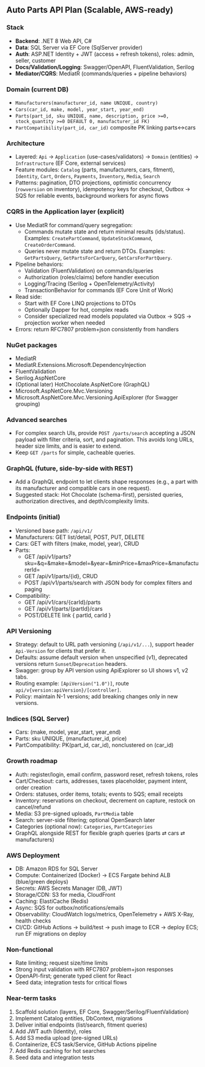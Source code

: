 ## Auto Parts API Plan (Scalable, AWS-ready)

### Stack
- **Backend**: .NET 8 Web API, C#
- **Data**: SQL Server via EF Core (SqlServer provider)
- **Auth**: ASP.NET Identity + JWT (access + refresh tokens), roles: admin, seller, customer
- **Docs/Validation/Logging**: Swagger/OpenAPI, FluentValidation, Serilog
- **Mediator/CQRS**: MediatR (commands/queries + pipeline behaviors)

### Domain (current DB)
- `Manufacturers(manufacturer_id, name UNIQUE, country)`
- `Cars(car_id, make, model, year_start, year_end)`
- `Parts(part_id, sku UNIQUE, name, description, price >=0, stock_quantity >=0 DEFAULT 0, manufacturer_id FK)`
- `PartCompatibility(part_id, car_id)` composite PK linking parts↔cars

### Architecture
- Layered: `Api` → `Application` (use-cases/validators) → `Domain` (entities) → `Infrastructure` (EF Core, external services)
- Feature modules: `Catalog` (parts, manufacturers, cars, fitment), `Identity`, `Cart`, `Orders`, `Payments`, `Inventory`, `Media`, `Search`
- Patterns: pagination, DTO projections, optimistic concurrency (`rowversion` on inventory), idempotency keys for checkout, Outbox → SQS for reliable events, background workers for async flows

### CQRS in the Application layer (explicit)
- Use MediatR for command/query segregation:
  - Commands mutate state and return minimal results (ids/status). Examples: `CreatePartCommand`, `UpdateStockCommand`, `CreateOrderCommand`.
  - Queries never mutate state and return DTOs. Examples: `GetPartsQuery`, `GetPartsForCarQuery`, `GetCarsForPartQuery`.
- Pipeline behaviors:
  - Validation (FluentValidation) on commands/queries
  - Authorization (roles/claims) before handler execution
  - Logging/Tracing (Serilog + OpenTelemetry/Activity)
  - TransactionBehavior for commands (EF Core Unit of Work)
- Read side:
  - Start with EF Core LINQ projections to DTOs
  - Optionally Dapper for hot, complex reads
  - Consider specialized read models populated via Outbox → SQS → projection worker when needed
- Errors: return RFC7807 problem+json consistently from handlers

### NuGet packages
- MediatR
- MediatR.Extensions.Microsoft.DependencyInjection
- FluentValidation
- Serilog.AspNetCore
 - (Optional later) HotChocolate.AspNetCore (GraphQL)
 - Microsoft.AspNetCore.Mvc.Versioning
 - Microsoft.AspNetCore.Mvc.Versioning.ApiExplorer (for Swagger grouping)

### Advanced searches
- For complex search UIs, provide `POST /parts/search` accepting a JSON payload with filter criteria, sort, and pagination. This avoids long URLs, header size limits, and is easier to extend.
- Keep `GET /parts` for simple, cacheable queries.

### GraphQL (future, side-by-side with REST)
- Add a GraphQL endpoint to let clients shape responses (e.g., a part with its manufacturer and compatible cars in one request).
- Suggested stack: Hot Chocolate (schema-first), persisted queries, authorization directives, and depth/complexity limits.

### Endpoints (initial)
- Versioned base path: `/api/v1/`
- Manufacturers: GET list/detail, POST, PUT, DELETE
- Cars: GET with filters (make, model, year), CRUD
- Parts: 
  - GET /api/v1/parts?sku=&q=&make=&model=&year=&minPrice=&maxPrice=&manufacturerId=
  - GET /api/v1/parts/{id}, CRUD
  - POST /api/v1/parts/search with JSON body for complex filters and paging
- Compatibility:
  - GET /api/v1/cars/{carId}/parts
  - GET /api/v1/parts/{partId}/cars
  - POST/DELETE link { partId, carId }

### API Versioning
- Strategy: default to URL path versioning (`/api/v1/...`), support header `Api-Version` for clients that prefer it.
- Defaults: assume default version when unspecified (v1), deprecated versions return `Sunset`/`Deprecation` headers.
- Swagger: group by API version using ApiExplorer so UI shows v1, v2 tabs.
- Routing example: `[ApiVersion("1.0")]`, route `api/v{version:apiVersion}/[controller]`.
- Policy: maintain N-1 versions; add breaking changes only in new versions.

### Indices (SQL Server)
- Cars: (make, model, year_start, year_end)
- Parts: sku UNIQUE, (manufacturer_id, price)
- PartCompatibility: PK(part_id, car_id), nonclustered on (car_id)

### Growth roadmap
- Auth: register/login, email confirm, password reset, refresh tokens, roles
- Cart/Checkout: carts, addresses, taxes placeholder, payment intent, order creation
- Orders: statuses, order items, totals; events to SQS; email receipts
- Inventory: reservations on checkout, decrement on capture, restock on cancel/refund
- Media: S3 pre-signed uploads, `PartMedia` table
- Search: server-side filtering; optional OpenSearch later
- Categories (optional now): `Categories`, `PartCategories`
 - GraphQL alongside REST for flexible graph queries (parts ⇄ cars ⇄ manufacturers)

### AWS Deployment
- DB: Amazon RDS for SQL Server
- Compute: Containerized (Docker) → ECS Fargate behind ALB (blue/green deploys)
- Secrets: AWS Secrets Manager (DB, JWT)
- Storage/CDN: S3 for media, CloudFront
- Caching: ElastiCache (Redis)
- Async: SQS for outbox/notifications/emails
- Observability: CloudWatch logs/metrics, OpenTelemetry + AWS X-Ray, health checks
- CI/CD: GitHub Actions → build/test → push image to ECR → deploy ECS; run EF migrations on deploy

### Non-functional
- Rate limiting; request size/time limits
- Strong input validation with RFC7807 problem+json responses
- OpenAPI-first; generate typed client for React
- Seed data; integration tests for critical flows

### Near-term tasks
1) Scaffold solution (layers, EF Core, Swagger/Serilog/FluentValidation)
2) Implement Catalog entities, DbContext, migrations
3) Deliver initial endpoints (list/search, fitment queries)
4) Add JWT auth (Identity), roles
5) Add S3 media upload (pre-signed URLs)
6) Containerize, ECS task/Service, GitHub Actions pipeline
7) Add Redis caching for hot searches
8) Seed data and integration tests


